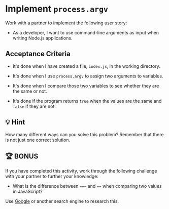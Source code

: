 # Implement `process.argv`

Work with a partner to implement the following user story:

* As a developer, I want to use command-line arguments as input when writing Node.js applications.

## Acceptance Criteria

* It's done when I have created a file, `index.js`, in the working directory.

* It's done when I use `process.argv` to assign two arguments to variables.

* It's done when I compare those two variables to see whether they are the same or not.

* It's done if the program returns `true` when the values are the same and `false` if they are not. 

## 💡 Hint

How many different ways can you solve this problem? Remember that there is not just one correct solution.

## 🏆 BONUS

If you have completed this activity, work through the following challenge with your partner to further your knowledge:

* What is the difference between `===` and `==` when comparing two values in JavaScript?

Use [Google](https://www.google.com) or another search engine to research this.

